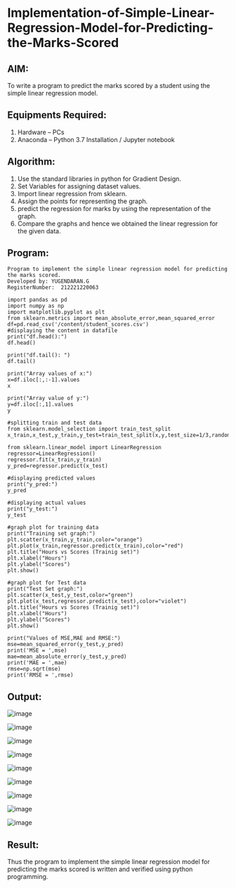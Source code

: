 # Implementation-of-Simple-Linear-Regression-Model-for-Predicting-the-Marks-Scored

## AIM:
To write a program to predict the marks scored by a student using the simple linear regression model.

## Equipments Required:
1. Hardware – PCs
2. Anaconda – Python 3.7 Installation / Jupyter notebook

## Algorithm:
1. Use the standard libraries in python for Gradient Design.
2. Set Variables for assigning dataset values.
3. Import linear regression from sklearn. 
4. Assign the points for representing the graph.
5. predict the regression for marks by using the representation of the graph.
6. Compare the graphs and hence we obtained the linear regression for the given data.
## Program:
```
Program to implement the simple linear regression model for predicting the marks scored.
Developed by: YUGENDARAN.G
RegisterNumber:  212221220063

import pandas as pd
import numpy as np
import matplotlib.pyplot as plt
from sklearn.metrics import mean_absolute_error,mean_squared_error
df=pd.read_csv('/content/student_scores.csv')
#displaying the content in datafile
print("df.head():")
df.head()

print("df.tail(): ")
df.tail()
  
print("Array values of x:")
x=df.iloc[:,:-1].values
x
    
print("Array value of y:")
y=df.iloc[:,1].values
y
    
#splitting train and test data
from sklearn.model_selection import train_test_split
x_train,x_test,y_train,y_test=train_test_split(x,y,test_size=1/3,random_state=0)

from sklearn.linear_model import LinearRegression
regressor=LinearRegression()
regressor.fit(x_train,y_train)
y_pred=regressor.predict(x_test)
    
#displaying predicted values
print("y_pred:")
y_pred
     
#displaying actual values
print("y_test:")
y_test
 
#graph plot for training data
print("Training set graph:")
plt.scatter(x_train,y_train,color="orange")
plt.plot(x_train,regressor.predict(x_train),color="red")
plt.title("Hours vs Scores (Trainig set)")
plt.xlabel("Hours")
plt.ylabel("Scores")
plt.show()
    
#graph plot for Test data
print("Test Set graph:")
plt.scatter(x_test,y_test,color="green")
plt.plot(x_test,regressor.predict(x_test),color="violet")
plt.title("Hours vs Scores (Trainig set)")
plt.xlabel("Hours")
plt.ylabel("Scores")
plt.show()
    
print("Values of MSE,MAE and RMSE:")
mse=mean_squared_error(y_test,y_pred)
print('MSE = ',mse)
mae=mean_absolute_error(y_test,y_pred)
print('MAE = ',mae)
rmse=np.sqrt(mse)
print('RMSE = ',rmse)
```
## Output:
![image](https://user-images.githubusercontent.com/128135616/229407897-6118d22a-60ea-46f8-9122-3eb02f3fcd21.png)

![image](https://user-images.githubusercontent.com/128135616/229409013-8619da20-1224-4018-b95b-0d74e22e950f.png)

![image](https://user-images.githubusercontent.com/128135616/229409927-c29886cf-7bc0-4fa2-9d62-3e0bf51b3b97.png)

![image](https://user-images.githubusercontent.com/128135616/229713071-2059f62e-c927-48f0-b299-8f666aa27d46.png)

![image](https://user-images.githubusercontent.com/128135616/229710141-fd0eb77d-729b-4a39-872b-c494430633f5.png)

![image](https://user-images.githubusercontent.com/128135616/229710494-ee71d890-689b-421e-8fec-89ee2d6424c8.png)

![image](https://user-images.githubusercontent.com/128135616/229712357-c3b55207-2501-4cc8-bb8d-3f1c426f28a1.png)

![image](https://user-images.githubusercontent.com/128135616/229713948-1258fd11-c39f-43f0-a897-dd530a1a9415.png)

![image](https://user-images.githubusercontent.com/128135616/229714578-0a703226-fe37-4f4c-bd79-0655a444d66b.png)

















## Result:
Thus the program to implement the simple linear regression model for predicting the marks scored is written and verified using python programming.
